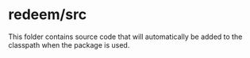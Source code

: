 # redeem/src

This folder contains source code that will automatically be added to the classpath when
the package is used.
